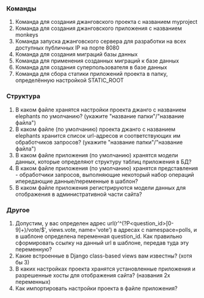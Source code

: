 ### Команды

1. Команда для создания джанговского проекта с названием myproject
2. Команда для создания джанговского приложения с названием monkeys
3. Команда запуска джанговского сервера для разработки на всех доступных публичных IP на порте 8080
4. Команда для создания миграций базы данных
5. Команда для применения созданных миграций к базе данных
6. Команда для создания суперпользователя в базе данных
7. Команда для сбора статики приложений проекта в папку, определённую настройкой STATIC_ROOT

### Структура

1. В каком файле хранятся настройки проекта джанго с названием elephants по умолчанию? (укажите "название папки"/"название файла")
2. В каком файле (по умолчанию) проекта джанго с названием elephants хранится список url-адресов и соответствующих им обработчиков запросов? (укажите "название папки"/"название файла")
3. В каком файле приложения (по умолчанию) хранятся модели данных, которые определяют структуру таблиц приложения в БД?
4. В каком файле приложения (по умолчанию) хранятся представления - обработчики запросов, выполняющие некоторый набор операций ипередающие данные/переменные в шаблон? 
5. В каком файле приложения регистрируются модели данных для отображения в административной части сайта?

### Другое

1. Допустим, у вас определен адрес url(r'^(?P<question_id>[0-9]+)/vote/$', views.vote, name='vote') в адресах с namespace=polls, и в шаблоне определена переменная question_id. Как правильно сформировать ссылку на данный url в шаблоне, передав туда эту переменную?
2. Какие встроенные в Django class-based views вам известны? (хотя бы 3)
3. В каких настройках проекта хранятся установленные приложения и разрешенные хосты для отображения сайта? (названия 2х переменных)
4. Как импортировать настройки проекта в файле приложения?
